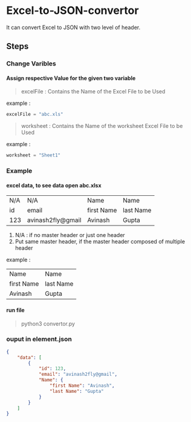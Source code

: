 # Excel-to-JSON-convertor

It can convert Excel to JSON with two level of header.

## Steps

### Change Varibles

#### Assign respective Value for the given two variable

>excelFile : Contains the Name of the Excel File to be Used

example : 

```python
excelFile = "abc.xls"
```

>worksheet : Contains the Name of the worksheet Excel File to be Used

example : 

```python
worksheet = "Sheet1"
```

### Example 

#### excel data, to see data open abc.xlsx

|     |                   |            |           | 
|-----|-------------------|------------|-----------| 
| N/A | N/A               | Name       | Name      | 
| id  | email             | first Name | last Name | 
| 123 | avinash2fly@gmail | Avinash    | Gupta     | 



1) N/A : if no master header or just one header
2) Put same master header, if the master header composed of multiple header

example : 

|            |           | 
|------------|-----------| 
| Name       | Name      | 
| first Name | last Name | 
| Avinash    | Gupta     | 

#### run file
>python3 convertor.py

### ouput in element.json

```json
{
	"data": [
		{
			"id": 123,
			"email": "avinash2fly@gmail",
			"Name": {
				"first Name": "Avinash",
				"last Name": "Gupta"
			}
		}
	]
}
```



